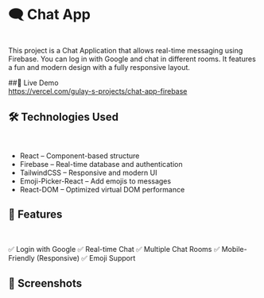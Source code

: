 
# 🗨️ Chat App
<br/>
This project is a Chat Application that allows real-time messaging using Firebase. You can log in with Google and chat in different rooms.
It features a fun and modern design with a fully responsive layout.

##🚀 Live Demo
<br/>
https://vercel.com/gulay-s-projects/chat-app-firebase

## 🛠️ Technologies Used
<br/>

* React – Component-based structure
* Firebase – Real-time database and authentication
* TailwindCSS – Responsive and modern UI
* Emoji-Picker-React – Add emojis to messages
* React-DOM – Optimized virtual DOM performance

## 🎯 Features
<br/>

✅ Login with Google
✅ Real-time Chat
✅ Multiple Chat Rooms
✅ Mobile-Friendly (Responsive)
✅ Emoji Support

## 📸 Screenshots
<br/>










